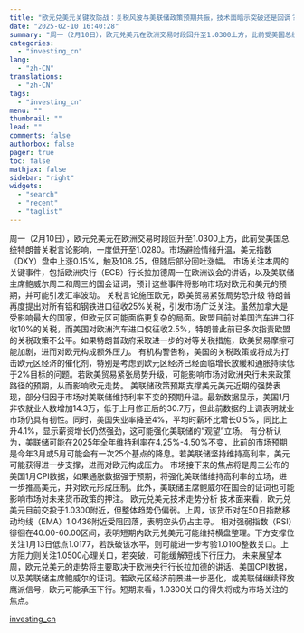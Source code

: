 ```yaml
---
title: "欧元兑美元关键攻防战：关税风波与美联储政策预期共振，技术面暗示突破还是回调？"
date: "2025-02-10 16:40:28"
summary: "周一（2月10日），欧元兑美元在欧洲交易时段回升至1.0300上方，此前受美国总统特朗普关税言论影响..."
categories:
  - "investing_cn"
lang:
  - "zh-CN"
translations:
  - "zh-CN"
tags:
  - "investing_cn"
menu: ""
thumbnail: ""
lead: ""
comments: false
authorbox: false
pager: true
toc: false
mathjax: false
sidebar: "right"
widgets:
  - "search"
  - "recent"
  - "taglist"
---
```


周一（2月10日），欧元兑美元在欧洲交易时段回升至1.0300上方，此前受美国总统特朗普关税言论影响，一度低开至1.0280。市场避险情绪升温，美元指数（DXY）盘中上涨0.15%，触及108.25，但随后部分回吐涨幅。 市场关注本周的关键事件，包括欧洲央行（ECB）行长拉加德周一在欧洲议会的讲话，以及美联储主席鲍威尔周二和周三的国会证词，预计这些事件将影响市场对欧元和美元的预期，并可能引发汇率波动。 关税言论施压欧元，欧美贸易紧张局势恐升级 特朗普再度提出对所有铝和钢铁进口征收25%关税，引发市场广泛关注。虽然加拿大是受影响最大的国家，但欧元区可能面临更复杂的局面。欧盟目前对美国汽车进口征收10%的关税，而美国对欧洲汽车进口仅征收2.5%，特朗普此前已多次指责欧盟的关税政策不公平。如果特朗普政府采取进一步的对等关税措施，欧美贸易摩擦可能加剧，进而对欧元构成额外压力。 有机构警告称，美国的关税政策或将成为打击欧元区经济的催化剂，特别是考虑到欧元区经济已经面临增长放缓和通胀持续低于2%目标的问题。若欧美贸易紧张局势升级，可能影响市场对欧洲央行未来政策路径的预期，从而影响欧元走势。 美联储政策预期支撑美元美元近期的强势表现，部分归因于市场对美联储维持利率不变的预期升温。最新数据显示，美国1月非农就业人数增加14.3万，低于上月修正后的30.7万，但此前数据的上调表明就业市场仍具有韧性。同时，美国失业率降至4%，平均时薪环比增长0.5%，同比上升4.1%，显示薪资增长仍然强劲，这可能强化美联储的“观望”立场。 有分析认为，美联储可能在2025年全年维持利率在4.25%-4.50%不变，此前的市场预期是今年3月或5月可能会有一次25个基点的降息。若美联储坚持维持高利率，美元可能获得进一步支撑，进而对欧元构成压力。 市场接下来的焦点将是周三公布的美国1月CPI数据，如果通胀数据强于预期，将强化美联储维持高利率的立场，进一步推高美元，并对欧元形成压制。此外，美联储主席鲍威尔在国会的证词也可能影响市场对未来货币政策的押注。 欧元兑美元技术走势分析 技术面来看，欧元兑美元目前交投于1.0300附近，但整体趋势仍偏弱。上周，该货币对在50日指数移动均线（EMA）1.0436附近受阻回落，表明空头仍占主导。 相对强弱指数（RSI）徘徊在40.00-60.00区间，表明短期内欧元兑美元可能维持横盘整理。下方支撑位关注1月13日低点1.0177，若跌破该水平，则可能进一步考验1.0100整数关口。上方阻力则关注1.0500心理关口，若突破，可能缓解短线下行压力。 未来展望本周，欧元兑美元的走势将主要取决于欧洲央行行长拉加德的讲话、美国CPI数据，以及美联储主席鲍威尔的证词。若欧元区经济前景进一步恶化，或美联储继续释放鹰派信号，欧元可能承压下行。短期来看，1.0300关口的得失将成为市场关注的焦点。

[investing_cn](https://cn.investing.com/news/forex-news/article-2663924)
